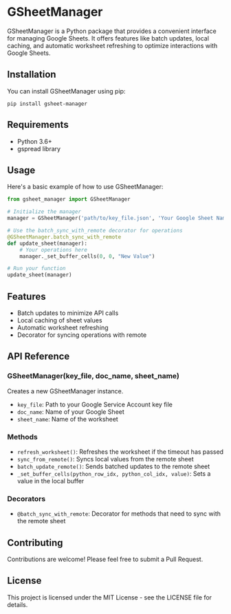 # GSheetManager

GSheetManager is a Python package that provides a convenient interface for managing Google Sheets. It offers features like batch updates, local caching, and automatic worksheet refreshing to optimize interactions with Google Sheets.

## Installation

You can install GSheetManager using pip:

```
pip install gsheet-manager
```

## Requirements

- Python 3.6+
- gspread library

## Usage

Here's a basic example of how to use GSheetManager:

```python
from gsheet_manager import GSheetManager

# Initialize the manager
manager = GSheetManager('path/to/key_file.json', 'Your Google Sheet Name', 'Your Worksheet Name')

# Use the batch_sync_with_remote decorator for operations
@GSheetManager.batch_sync_with_remote
def update_sheet(manager):
    # Your operations here
    manager._set_buffer_cells(0, 0, "New Value")

# Run your function
update_sheet(manager)
```

## Features

- Batch updates to minimize API calls
- Local caching of sheet values
- Automatic worksheet refreshing
- Decorator for syncing operations with remote

## API Reference

### GSheetManager(key_file, doc_name, sheet_name)

Creates a new GSheetManager instance.

- `key_file`: Path to your Google Service Account key file
- `doc_name`: Name of your Google Sheet
- `sheet_name`: Name of the worksheet

### Methods

- `refresh_worksheet()`: Refreshes the worksheet if the timeout has passed
- `sync_from_remote()`: Syncs local values from the remote sheet
- `batch_update_remote()`: Sends batched updates to the remote sheet
- `_set_buffer_cells(python_row_idx, python_col_idx, value)`: Sets a value in the local buffer

### Decorators

- `@batch_sync_with_remote`: Decorator for methods that need to sync with the remote sheet

## Contributing

Contributions are welcome! Please feel free to submit a Pull Request.

## License

This project is licensed under the MIT License - see the LICENSE file for details.
